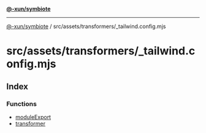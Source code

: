 [**@-xun/symbiote**](../../../../README.md)

***

[@-xun/symbiote](../../../../README.md) / src/assets/transformers/\_tailwind.config.mjs

# src/assets/transformers/\_tailwind.config.mjs

## Index

### Functions

- [moduleExport](functions/moduleExport.md)
- [transformer](functions/transformer.md)
